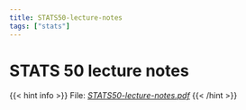 ```yaml
---
title: STATS50-lecture-notes
tags: ["stats"]
---
```


# STATS 50 lecture notes

{{< hint info >}}
File: [*STATS50-lecture-notes.pdf*](/notes/STATS50-lecture-notes.pdf)
{{< /hint >}}

